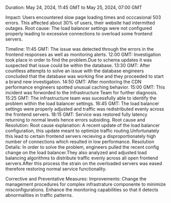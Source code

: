 Duration: May 24, 2024, 11:45 GMT to May  25, 2024, 07:00 GMT

Impact: Users encountered slow page loading times and occcasional 503 errors. This affected about 30% of users, their website had intermitted outages.
Root cause: The load balancer settings were not configured properly leading to excessive connections to overload some frontend servers.

Timeline:
	11:45 GMT: The issue was detected through the errors in the frontend responses as 	  well as monitoring alerts.
	12:00 GMT: Investigation took place in order to find the problem.Due to schema
	updates it was suspected that issue could be within the database.
	13:30 GMT: After countless attempts to solve an issue with the database engineers
	concluded that the database was working fine and they proceeded to start a brand
	new investigation.
	14:50 GMT: After monitoring the CDN performance engineers spotted unusual caching
	behavior.
	15:00 GMT: This incident was forworded to the Infrastructure Team for further
	diagnosis.
	15:25 GMT: The infrastructure team was sucessfully able to identify the
	problem within the load balancer settings.
	16:45 GMT: The load balancer settings were properly adjusted and traffic was
	redistributed evenly across the frontend servers.
	18:15 GMT: Service was restored fully latency returning to normal levels hence
	errors subsiding.
Root cause and Resolution:
Root cause explanation: A recent update of the load balancer configuration, this update meant to optimize traffic routing.Unfortunately this lead to certain frontend servers recieving a disproportionately high number of connections which resulted in low performance.
Resolution Details: In order to solve the problem, engineers pulled the recent config change on the load balancer.They also analyzed and adjusted load balancing algorithms to distribute traffic evenly across all open frontend servers.After this process the strain on the overloaded servers was eased therefore restoring normal service functionality.

Corrective and Preventative Measures:
Improvements:
	    Change the management procedures for complex infrastrature componente to minimize 	         misconfigurations.
	    Enhance the monitoring capabilities so that it detects abnormalities in traffic 
	    patterns.

